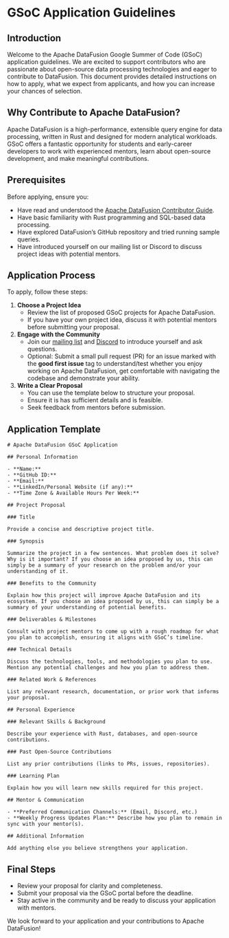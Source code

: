 # GSoC Application Guidelines

## Introduction

Welcome to the Apache DataFusion Google Summer of Code (GSoC) application guidelines. We are excited to support contributors who are passionate about open-source data processing technologies and eager to contribute to DataFusion. This document provides detailed instructions on how to apply, what we expect from applicants, and how you can increase your chances of selection.

## Why Contribute to Apache DataFusion?

Apache DataFusion is a high-performance, extensible query engine for data processing, written in Rust and designed for modern analytical workloads. GSoC offers a fantastic opportunity for students and early-career developers to work with experienced mentors, learn about open-source development, and make meaningful contributions.

## Prerequisites

Before applying, ensure you:

- Have read and understood the [Apache DataFusion Contributor Guide](https://datafusion.apache.org/contributor-guide/index.html).
- Have basic familiarity with Rust programming and SQL-based data processing.
- Have explored DataFusion’s GitHub repository and tried running sample queries.
- Have introduced yourself on our mailing list or Discord to discuss project ideas with potential mentors.

## Application Process

To apply, follow these steps:

1. **Choose a Project Idea**
   - Review the list of proposed GSoC projects for Apache DataFusion.
   - If you have your own project idea, discuss it with potential mentors before submitting your proposal.
2. **Engage with the Community**
   - Join our [mailing list](mailto:dev@datafusion.apache.org) and [Discord](https://discord.gg/Q9eh6S2T) to introduce yourself and ask questions.
   - Optional: Submit a small pull request (PR) for an issue marked with the **good first issue** tag to understand/test whether you enjoy working on Apache DataFusion, get comfortable with navigating the codebase and demonstrate your ability.
3. **Write a Clear Proposal**
   - You can use the template below to structure your proposal.
   - Ensure it is has sufficient details and is feasible.
   - Seek feedback from mentors before submission.

## Application Template

```
# Apache DataFusion GSoC Application

## Personal Information

- **Name:**
- **GitHub ID:**
- **Email:**
- **LinkedIn/Personal Website (if any):**
- **Time Zone & Available Hours Per Week:**

## Project Proposal

### Title

Provide a concise and descriptive project title.

### Synopsis

Summarize the project in a few sentences. What problem does it solve? Why is it important? If you choose an idea proposed by us, this can simply be a summary of your research on the problem and/or your understanding of it.

### Benefits to the Community

Explain how this project will improve Apache DataFusion and its ecosystem. If you choose an idea proposed by us, this can simply be a summary of your understanding of potential benefits.

### Deliverables & Milestones

Consult with project mentors to come up with a rough roadmap for what you plan to accomplish, ensuring it aligns with GSoC’s timeline.

### Technical Details

Discuss the technologies, tools, and methodologies you plan to use. Mention any potential challenges and how you plan to address them.

### Related Work & References

List any relevant research, documentation, or prior work that informs your proposal.

## Personal Experience

### Relevant Skills & Background

Describe your experience with Rust, databases, and open-source contributions.

### Past Open-Source Contributions

List any prior contributions (links to PRs, issues, repositories).

### Learning Plan

Explain how you will learn new skills required for this project.

## Mentor & Communication

- **Preferred Communication Channels:** (Email, Discord, etc.)
- **Weekly Progress Updates Plan:** Describe how you plan to remain in sync with your mentor(s).

## Additional Information

Add anything else you believe strengthens your application.

```

## Final Steps

- Review your proposal for clarity and completeness.
- Submit your proposal via the GSoC portal before the deadline.
- Stay active in the community and be ready to discuss your application with mentors.

We look forward to your application and your contributions to Apache DataFusion!

